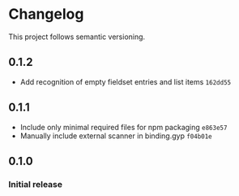 # Changelog

This project follows semantic versioning.

## 0.1.2

- Add recognition of empty fieldset entries and list items `162dd55`

## 0.1.1

- Include only minimal required files for npm packaging `e863e57`
- Manually include external scanner in binding.gyp `f04b01e`

## 0.1.0

### Initial release
